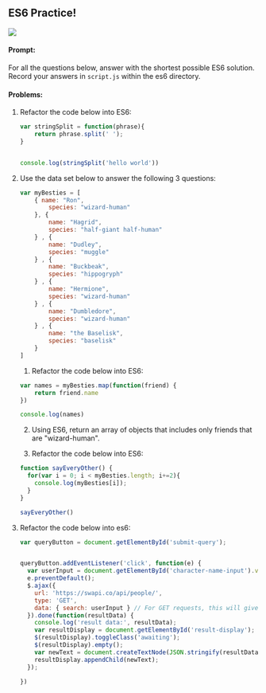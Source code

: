 ## ES6 Practice!

![](https://derickbailey.com/wp-content/uploads/2015/08/arrow-functions.jpg)

#### Prompt:
For all the questions below, answer with the shortest possible ES6 solution. Record your answers in `script.js` within the es6 directory.


#### Problems:

1. Refactor the code below into ES6:
	```javascript
	var stringSplit = function(phrase){   
		return phrase.split(' '); 
	} 


	console.log(stringSplit('hello world'))
	```



2.  Use the data set below to answer the following 3 questions:
	```javascript
	var myBesties = [
		{ name: "Ron",
			species: "wizard-human"
		}, {
			name: "Hagrid",
			species: "half-giant half-human"
		} , {
			name: "Dudley",
			species: "muggle"
		} , {
			name: "Buckbeak",
			species: "hippogryph"
		} , {
			name: "Hermione",
			species: "wizard-human"
		} , {
			name: "Dumbledore",
			species: "wizard-human"
		} , {
			name: "the Baselisk",
			species: "baselisk"
		}
	]
	```




	1. Refactor the code below into ES6:

	```javascript
	var names = myBesties.map(function(friend) {
		return friend.name
	})

	console.log(names)
	```

	2. Using ES6, return an array of objects that includes only friends that are "wizard-human".


	3. Refactor the code below into ES6:

	```javascript
	function sayEveryOther() {
	  for(var i = 0; i < myBesties.length; i+=2){
	    console.log(myBesties[i]);
	  }
	}

	sayEveryOther()
	```






3.  Refactor the code below into es6:

	```javascript
	var queryButton = document.getElementById('submit-query');


	queryButton.addEventListener('click', function(e) {
	  var userInput = document.getElementById('character-name-input').value;
	  e.preventDefault();
	  $.ajax({
	    url: 'https://swapi.co/api/people/',
	    type: 'GET',
	    data: { search: userInput } // For GET requests, this will give the parameters of the query.
	  }).done(function(resultData) {
	    console.log('result data:', resultData);
	    var resultDisplay = document.getElementById('result-display');
	    $(resultDisplay).toggleClass('awaiting');
	    $(resultDisplay).empty();
	    var newText = document.createTextNode(JSON.stringify(resultData));
	    resultDisplay.appendChild(newText);
	  });

	})
	```
